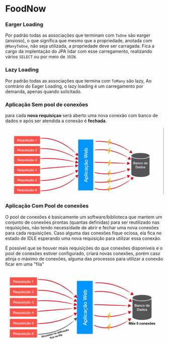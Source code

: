 # FoodNow

### Earger Loading
Por padrão todas as associações que terminam com `ToOne` são earger (ansioso), o que significa que mesmo que a propriedade, anotada com `@ManyToOne`, não seja utilizada, 
a propriedade deve ser carragada. Fica a cargo da implentação do JPA lidar com esse carregamento, realizando vários `SELECT` ou por meio de `JOIN`.

### Lazy Loading
Por padrão todas as associações que termina com `ToMany` são lazy, Ao contrário do Eager Loading, o lazy loading é um carregamento por demanda, apenas quando solicitado.


### Aplicação Sem pool de conexões
para cada <b>nova requisiçao</b> será aberto uma nova conexão com banco de dados e após ser atendida a conexão é <b>fechada</b>.

![img.png](assets/img.png)

### Aplicação Com Pool de conexões
O pool de conexões é basicamente um software/biblioteca que mantem um conjunto de conexões prontas (quantas definidas)
para ser reutilizado nas requisições, não tendo necessidade de abrir e fechar uma nova conexões para cada requisições.
Caso alguma das conexões fique ociosa, ela fica no estado de IDLE esperando uma nova requisição para utilizar essa conexão.

É possível que se houver mais requisições do que conexões disponíveis e o pool de conexões
estiver configurado, criará novas conexões, porém caso atinja o máximo de conexões, alguma das processos para utilizar a 
conexão ficar em uma "fila"

![img_1.png](assets/img_1.png)
